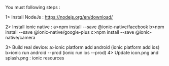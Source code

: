 You must following steps :

1> Install NodeJs : https://nodejs.org/en/download/

2> Install ionic native : 
	a>npm install --save @ionic-native/facebook
	b>npm install --save @ionic-native/google-plus
	c>npm install --save @ionic-native/camera

3> Build real device:
	a>ionic platform add android (ionic platform add ios)
	b>ionic run android --prod (ionic run ios --prod)
4> Update icon.png and splash.png : ionic resources
